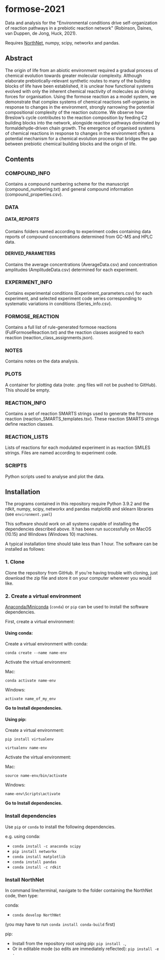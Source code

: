 # formose-2021
Data and analysis for the "Environmental conditions drive self-organization of reaction pathways in a prebiotic reaction network" (Robinson, Daines, van Duppen, de Jong, Huck, 2021).

Requires [NorthNet](https://github.com/Will-Robin/NorthNet.git), numpy, scipy, networkx and pandas.

## Abstract

The origin of life from an abiotic environment required a gradual process of chemical evolution towards greater molecular complexity. Although elaborate prebiotically-relevant synthetic routes to many of the building blocks of life have been established, it is unclear how functional systems evolved with only the inherent chemical reactivity of molecules as driving forces for organisation. Using the formose reaction as a model system, we demonstrate that complex systems of chemical reactions self-organise in response to changes in the environment, strongly narrowing the potential compositional complexity of the reaction outcome. We observe how Breslow’s cycle contributes to the reaction composition by feeding C2 building blocks into the network, alongside reaction pathways dominated by formaldehyde-driven chain growth. The emergence of organised systems of chemical reactions in response to changes in the environment offers a potential mechanism for a chemical evolution process that bridges the gap between prebiotic chemical building blocks and the origin of life.

## Contents
### COMPOUND_INFO

Contains a compound numbering scheme for the manuscript (compound_numbering.txt) and general compound information (compound_properties.csv).

### DATA

##### DATA_REPORTS

Contains folders named according to experiment codes containing data reports of compound concentrations determined from GC-MS and HPLC data.

#### DERIVED_PARAMETERS

Contains the average concentrations (AverageData.csv) and concentration amplitudes (AmplitudeData.csv) determined for each experiment.

### EXPERIMENT_INFO

Contains experimental conditions (Experiment_parameters.csv) for each experiment, and selected experiment code series corresponding to systematic variations in conditions (Series_info.csv).

### FORMOSE_REACTION

Contains a full list of rule-generated formose reactions (FullFormoseReaction.txt) and the reaction classes assigned to each reaction (reaction_class_assignments.json).

### NOTES  
Contains notes on the data analysis.

### PLOTS

A container for plotting data (note: .png files will not be pushed to GitHub). This should be empty.

### REACTION_INFO

Contains a set of reaction SMARTS strings used to generate the formose reaction (reaction_SMARTS_templates.tsv). These reaction SMARTS strings define reaction classes.

### REACTION_LISTS

Lists of reactions for each modulated experiment in as reaction SMILES strings. Files are named according to experiment code.

### SCRIPTS

Python scripts used to analyse and plot the data.

## Installation

The programs contained in this repository require Python 3.9.2 and the rdkit, numpy, scipy, networkx and pandas matplotlib and sklearn libraries (see `environment.yaml`)

This software should work on all systems capable of installing the dependencies described above. It has been run successfully on MacOS (10.15) and Windows (Windows 10) machines.

A typical installation time should take less than 1 hour. The software can be installed as follows:

### 1. Clone

Clone the repository from GitHub. If you're having trouble with cloning, just download the zip file and store it on your computer wherever you would like.

### 2. Create a virtual environment

[Anaconda/Miniconda](https://www.anaconda.com/products/individual-b#Downloads, 'Anaconda') (`conda`) or `pip` can be used to install the software dependencies.

First, create a virtual environment:

#### Using conda:

Create a virtual environment with conda:

`conda create --name name-env`

Activate the virtual environment:

Mac:

`conda activate name-env`

Windows:

`activate name_of_my_env`

**Go to Install dependencies.**

#### Using pip:

Create a virtual environment:

`pip install virtualenv`

`virtualenv name-env`

Activate the virtual environment:

Mac:

`source name-env/bin/activate`

Windows:

`name-env\Scripts\activate`

**Go to Install dependencies.**

### Install dependencies

Use `pip` or `conda` to install the following dependencies.

e.g. using conda:
- `conda install -c anaconda scipy`
- `pip install networkx`
- `conda install matplotlib`
- `conda install pandas`
- `conda install -c rdkit`

### Install NorthNet
In command line/terminal, navigate to the folder containing the NorthNet code, then type:

conda:
  - `conda develop NorthNet`

  (you may have to run `conda install conda-build` first)

pip:
  - Install from the repository root using pip: `pip install .`,
  - Or in editable mode (so edits are immediately reflected): `pip install -e .`
